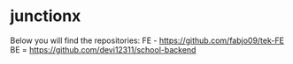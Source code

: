 # junctionx
Below you will find the repositories:
FE - https://github.com/fabjo09/tek-FE
BE = https://github.com/devi12311/school-backend
